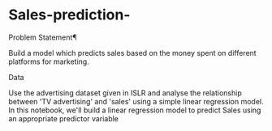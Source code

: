 # Sales-prediction-
Problem Statement¶ <br>

Build a model which predicts sales based on the money spent on different platforms for marketing.<br>

Data<br>

Use the advertising dataset given in ISLR and analyse the relationship between 'TV advertising' and 'sales' using a simple linear regression model.
<br>
In this notebook, we'll build a linear regression model to predict Sales using an appropriate predictor variable